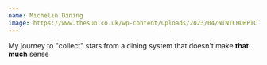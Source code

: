 ```yaml
---
name: Michelin Dining
image: https://www.thesun.co.uk/wp-content/uploads/2023/04/NINTCHDBPICT000003919812.jpg
---
```

My journey to "collect" stars from a dining system that doesn't make **that much** sense